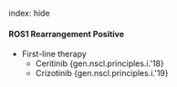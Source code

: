 index: hide

#### ROS1 Rearrangement Positive
- First-line therapy
  - Ceritinib {gen.nscl.principles.i.'18}
  - Crizotinib {gen.nscl.principles.i.'19}
